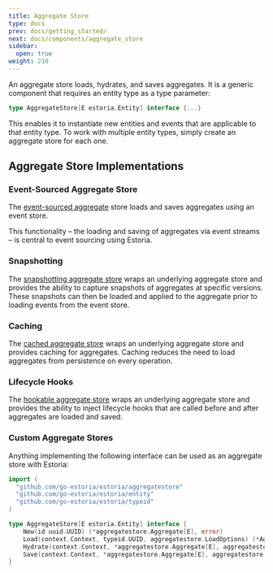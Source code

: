 ```yaml
---
title: Aggregate Store
type: docs
prev: docs/getting_started/
next: docs/components/aggregate_store
sidebar:
  open: true
weight: 210
---
```


An aggregate store loads, hydrates, and saves aggregates. It is a generic component that requires an entity type as a type parameter:

```go
type AggregateStore[E estoria.Entity] interface {...}
```

This enables it to instantiate new entities and events that are applicable to that entity type. To work with multiple entity types, simply create an aggregate store for each one.

## Aggregate Store Implementations

### Event-Sourced Aggregate Store

The [event-sourced aggregate](./event_sourced) store loads and saves aggregates using an event store.

This functionality – the loading and saving of aggregates via event streams – is central to event sourcing using Estoria.

### Snapshotting

The [snapshotting aggregate store](./snapshotting) wraps an underlying aggregate store and provides the ability to capture snapshots of aggregates at specific versions. These snapshots can then be loaded and applied to the aggregate prior to loading events from the event store.

### Caching

The [cached aggregate store](./cached) wraps an underlying aggregate store and provides caching for aggregates. Caching reduces the need to load aggregates from persistence on every operation.

### Lifecycle Hooks

The [hookable aggregate store](./hookable) wraps an underlying aggregate store and provides the ability to inject lifecycle hooks that are called before and after aggregates are loaded and saved.

### Custom Aggregate Stores

Anything implementing the following interface can be used as an aggregate store with Estoria:

```go
import (
  "github.com/go-estoria/estoria/aggregatestore"
  "github.com/go-estoria/estoria/entity"
  "github.com/go-estoria/estoria/typeid"
)

type AggregateStore[E estoria.Entity] interface {
    New(id uuid.UUID) (*aggregatestore.Aggregate[E], error)
    Load(context.Context, typeid.UUID, aggregatestore.LoadOptions) (*Aggregate[E], error)
    Hydrate(context.Context, *aggregatestore.Aggregate[E], aggregatestore.HydrateOptions) error
    Save(context.Context, *aggregatestore.Aggregate[E], aggregatestore.SaveOptions) error
}
```
